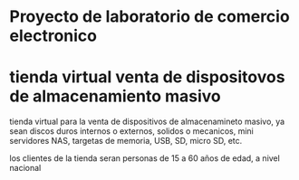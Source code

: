 # Proyecto de laboratorio de comercio electronico
# tienda virtual venta de dispositovos de almacenamiento masivo

tienda virtual para la venta de dispositivos de almacenamineto masivo, ya sean 
discos duros internos o externos, solidos o mecanicos, mini servidores NAS, targetas de memoria,
USB, SD, micro SD, etc.

los clientes de la tienda seran personas de 15 a 60 años de edad, a nivel nacional
